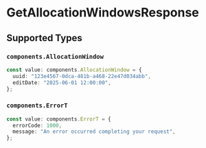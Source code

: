 # GetAllocationWindowsResponse


## Supported Types

### `components.AllocationWindow`

```typescript
const value: components.AllocationWindow = {
  uuid: "123e4567-0dca-481b-a468-22e47d034abb",
  editDate: "2025-06-01 12:00:00",
};
```

### `components.ErrorT`

```typescript
const value: components.ErrorT = {
  errorCode: 1000,
  message: "An error occurred completing your request",
};
```

